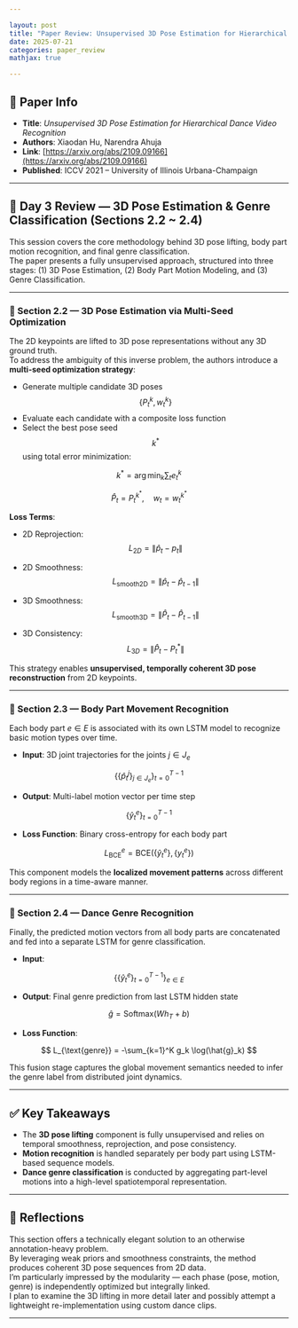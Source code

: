 ```yaml
---

layout: post  
title: "Paper Review: Unsupervised 3D Pose Estimation for Hierarchical Dance Video Recognition DAY 3"  
date: 2025-07-21  
categories: paper_review
mathjax: true 

---
```


## 📌 Paper Info

* **Title**: *Unsupervised 3D Pose Estimation for Hierarchical Dance Video Recognition*  
* **Authors**: Xiaodan Hu, Narendra Ahuja  
* **Link**: [https://arxiv.org/abs/2109.09166](https://arxiv.org/abs/2109.09166)  
* **Published**: ICCV 2021 – University of Illinois Urbana-Champaign  

---

## 🧠 Day 3 Review — 3D Pose Estimation & Genre Classification (Sections 2.2 ~ 2.4)

This session covers the core methodology behind 3D pose lifting, body part motion recognition, and final genre classification.  
The paper presents a fully unsupervised approach, structured into three stages: (1) 3D Pose Estimation, (2) Body Part Motion Modeling, and (3) Genre Classification.

---

### 🔹 Section 2.2 — 3D Pose Estimation via Multi-Seed Optimization

The 2D keypoints are lifted to 3D pose representations without any 3D ground truth.  
To address the ambiguity of this inverse problem, the authors introduce a **multi-seed optimization strategy**:

- Generate multiple candidate 3D poses $${ \{P_t^k, w_t^k\} }$$
- Evaluate each candidate with a composite loss function
- Select the best pose seed $${ k^* }$$ using total error minimization:

$$
k^* = \arg\min_k \sum_t e_t^k
$$

$$
\hat{P}_t = P_t^{k^*}, \quad w_t = w_t^{k^*}
$$

**Loss Terms**:

- 2D Reprojection:  
  $$
  L_{2D} = \| \hat{p}_t - p_t \|
  $$

- 2D Smoothness:  
  $$
  L_{\text{smooth2D}} = \| \hat{p}_t - \hat{p}_{t-1} \|
  $$

- 3D Smoothness:  
  $$
  L_{\text{smooth3D}} = \| \hat{P}_t - \hat{P}_{t-1} \|
  $$

- 3D Consistency:  
  $$
  L_{3D} = \| \hat{P}_t - P_t^* \|
  $$

This strategy enables **unsupervised, temporally coherent 3D pose reconstruction** from 2D keypoints.

---

### 🔹 Section 2.3 — Body Part Movement Recognition

Each body part $e \in E$ is associated with its own LSTM model to recognize basic motion types over time.

- **Input**: 3D joint trajectories for the joints $j \in J_e$

$$
\left\{ \left\{ \hat{p}_t^j \right\}_{j \in J_e} \right\}_{t=0}^{T-1}
$$

- **Output**: Multi-label motion vector per time step

$$
\left\{ \hat{y}_t^e \right\}_{t=0}^{T-1}
$$

- **Loss Function**: Binary cross-entropy for each body part

$$
L_{\text{BCE}}^e = \text{BCE}\left( \left\{ \hat{y}_t^e \right\}, \left\{ y_t^e \right\} \right)
$$

This component models the **localized movement patterns** across different body regions in a time-aware manner.

---

### 🔹 Section 2.4 — Dance Genre Recognition

Finally, the predicted motion vectors from all body parts are concatenated and fed into a separate LSTM for genre classification.

- **Input**:

$$
\left\{ \left\{ \hat{y}_t^e \right\}_{t=0}^{T-1} \right\}_{e \in E}
$$

- **Output**: Final genre prediction from last LSTM hidden state

$$
\hat{g} = \text{Softmax}(W h_T + b)
$$

- **Loss Function**:

$$
L_{\text{genre}} = -\sum_{k=1}^K g_k \log(\hat{g}_k)
$$

This fusion stage captures the global movement semantics needed to infer the genre label from distributed joint dynamics.

---

## ✅ Key Takeaways

- The **3D pose lifting** component is fully unsupervised and relies on temporal smoothness, reprojection, and pose consistency.
- **Motion recognition** is handled separately per body part using LSTM-based sequence models.
- **Dance genre classification** is conducted by aggregating part-level motions into a high-level spatiotemporal representation.

---

## 💭 Reflections

This section offers a technically elegant solution to an otherwise annotation-heavy problem.  
By leveraging weak priors and smoothness constraints, the method produces coherent 3D pose sequences from 2D data.  
I’m particularly impressed by the modularity — each phase (pose, motion, genre) is independently optimized but integrally linked.  
I plan to examine the 3D lifting in more detail later and possibly attempt a lightweight re-implementation using custom dance clips.

---
